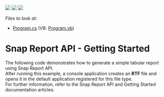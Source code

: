 <!-- default badges list -->
![](https://img.shields.io/endpoint?url=https://codecentral.devexpress.com/api/v1/VersionRange/128608950/14.2.3%2B)
[![](https://img.shields.io/badge/Open_in_DevExpress_Support_Center-FF7200?style=flat-square&logo=DevExpress&logoColor=white)](https://supportcenter.devexpress.com/ticket/details/T432062)
[![](https://img.shields.io/badge/📖_How_to_use_DevExpress_Examples-e9f6fc?style=flat-square)](https://docs.devexpress.com/GeneralInformation/403183)
<!-- default badges end -->
<!-- default file list -->
*Files to look at*:

* [Program.cs](./CS/SnapServerGettingStarted/Program.cs) (VB: [Program.vb](./VB/SnapServerGettingStarted/Program.vb))
<!-- default file list end -->
# Snap Report API  - Getting Started


The following code demonstrates how to generate a simple tabular report using Snap Report API.<br>After running this example, a console application creates an <strong>RTF </strong>file and opens it in the default application registered for this file type.<br>For further information, refer to the Snap Report API and Getting Started documentation articles. 

<br/>


